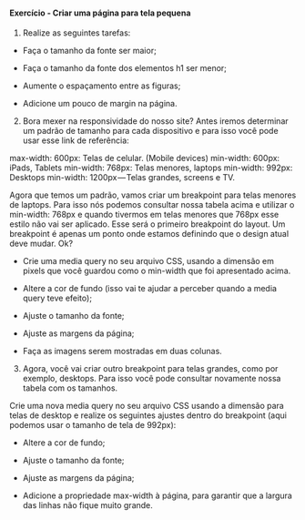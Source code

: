 #### Exercício - Criar uma página para tela pequena


1. Realize as seguintes tarefas:

- Faça o tamanho da fonte ser maior;

- Faça o tamanho da fonte dos elementos h1 ser menor;

- Aumente o espaçamento entre as figuras;

- Adicione um pouco de margin na página.

2. Bora mexer na responsividade do nosso site? Antes iremos determinar um padrão de tamanho para cada dispositivo e para isso você pode usar esse link de referência:

max-width: 600px: Telas de celular. (Mobile devices)
min-width: 600px: iPads, Tablets
min-width: 768px: Telas menores, laptops
min-width: 992px: Desktops
min-width: 1200px — Telas grandes, screens e TV.

Agora que temos um padrão, vamos criar um breakpoint para telas menores de laptops. Para isso nós podemos consultar nossa tabela acima e utilizar o min-width: 768px e quando tivermos em telas menores que 768px esse estilo não vai ser aplicado. Esse será o primeiro breakpoint do layout. Um breakpoint é apenas um ponto onde estamos definindo que o design atual deve mudar. Ok?

- Crie uma media query no seu arquivo CSS, usando a dimensão em pixels que você guardou como o min-width que foi apresentado acima.

- Altere a cor de fundo (isso vai te ajudar a perceber quando a media query teve efeito);

- Ajuste o tamanho da fonte;

- Ajuste as margens da página;

- Faça as imagens serem mostradas em duas colunas.

3. Agora, você vai criar outro breakpoint para telas grandes, como por exemplo, desktops. Para isso você pode consultar novamente nossa tabela com os tamanhos.

Crie uma nova media query no seu arquivo CSS usando a dimensão para telas de desktop e realize os seguintes ajustes dentro do breakpoint (aqui podemos usar o tamanho de tela de 992px):

- Altere a cor de fundo;

- Ajuste o tamanho da fonte;

- Ajuste as margens da página;

- Adicione a propriedade max-width à página, para garantir que a largura das linhas não fique muito grande.
